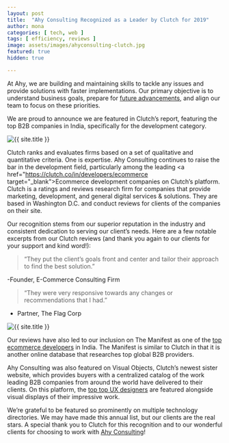 ```yaml
---
layout: post
title:  "Ahy Consulting Recognized as a Leader by Clutch for 2019"
author: mona
categories: [ tech, web ]
tags: [ efficiency, reviews ]
image: assets/images/ahyconsulting-clutch.jpg
featured: true
hidden: true

---
```


At Ahy, we are building and maintaining skills to tackle any issues and provide solutions with faster implementations. Our primary objective is to understand business goals, prepare for <a href="https://www.shopify.com/enterprise/the-future-of-ecommerce" target="\_blank">future advancements</a>, and align our team to focus on these priorities.

We are proud to announce we are featured in Clutch’s report, featuring the top B2B companies in India, specifically for the development category.
<p class="mb-5"><img class="shadow-lg" src="{{site.baseurl}}/assets/images/clutchbadge.png" alt="{{ site.title }}" /></p>

Clutch ranks and evaluates firms based on a set of qualitative and quantitative criteria. One is expertise. Ahy Consulting continues to raise the bar in the development field, particularly among the leading <a href="https://clutch.co/in/developers/ecommerce target="\_blank">Ecommerce development companies</a> on Clutch’s platform. Clutch is a ratings and reviews research firm for companies that provide marketing, development, and general digital services & solutions. They are based in Washington D.C. and conduct reviews for clients of the companies on their site.

Our recognition stems from our superior reputation in the industry and consistent dedication to serving our client’s needs. Here are a few notable excerpts from our Clutch reviews (and thank you again to our clients for your support and kind word!):

>“They put the client’s goals front and center and tailor their approach to find the best solution.”

-Founder, E-Commerce Consulting Firm

>“They were very responsive towards any changes or recommendations that I had.”

- Partner, The Flag Corp

<p class="mb-5"><img class="shadow-lg" src="{{site.baseurl}}/assets/images/ahyscreenshot.png" alt="{{ site.title }}" /></p>

Our reviews have also led to our inclusion on The Manifest as one of the <a href="https://themanifest.com/in/ecommerce-development/companies#ahyconsulting" target="\_blank">top ecommerce developers</a> in India. The Manifest is similar to Clutch in that it is another online database that researches top global B2B providers.

Ahy Consulting was also featured on Visual Objects, Clutch’s newest sister website, which provides buyers with a centralized catalog of the work leading B2B companies from around the world have delivered to their clients. On this platform, the <a href="https://visualobjects.com/user-experience/top-ux-designers" target="\_blank">top top UX designers</a> are featured alongside visual displays of their impressive work.

We’re grateful to be featured so prominently on multiple technology directories. We may have made this annual list, but our clients are the real stars. A special thank you to Clutch for this recognition and to our wonderful clients for choosing to work with <a href="https://clutch.co/profile/ahy-consulting" target="\_blank">Ahy Consulting</a>!
